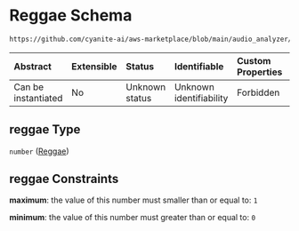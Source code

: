 # Reggae Schema

```txt
https://github.com/cyanite-ai/aws-marketplace/blob/main/audio_analyzer/schemes/marketplace_v1/schema/TaggingV8.schema.json#/$defs/MaingenreScoresV1/properties/reggae
```



| Abstract            | Extensible | Status         | Identifiable            | Custom Properties | Additional Properties | Access Restrictions | Defined In                                                                     |
| :------------------ | :--------- | :------------- | :---------------------- | :---------------- | :-------------------- | :------------------ | :----------------------------------------------------------------------------- |
| Can be instantiated | No         | Unknown status | Unknown identifiability | Forbidden         | Allowed               | none                | [TaggingV8.schema.json\*](../out/TaggingV8.schema.json "open original schema") |

## reggae Type

`number` ([Reggae](taggingv8-defs-maingenrescoresv1-properties-reggae.md))

## reggae Constraints

**maximum**: the value of this number must smaller than or equal to: `1`

**minimum**: the value of this number must greater than or equal to: `0`
